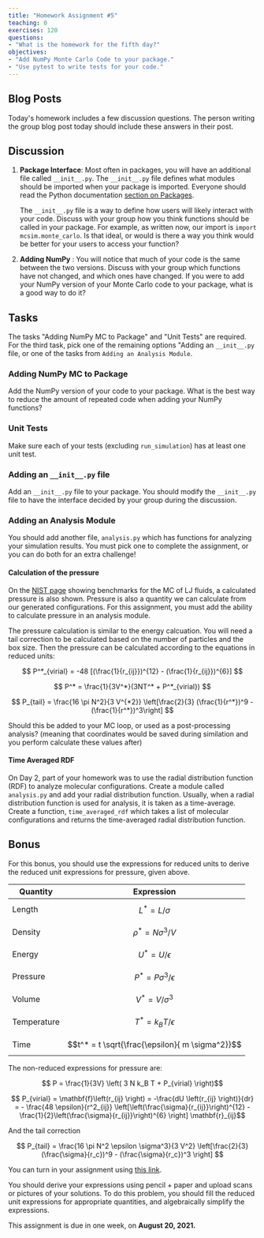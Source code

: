 ```yaml
---
title: "Homework Assignment #5"
teaching: 0
exercises: 120
questions:
- "What is the homework for the fifth day?"
objectives:
- "Add NumPy Monte Carlo Code to your package."
- "Use pytest to write tests for your code."
---
```



<script type="text/javascript" async
  src="https://cdnjs.cloudflare.com/ajax/libs/mathjax/2.7.7/MathJax.js?config=TeX-MML-AM_CHTML">
</script>
  
  
## Blog Posts
Today's homework includes a few discussion questions. 
The person writing the group blog post today should include these answers in their post.

## Discussion

1. **Package Interface**: Most often in packages, you will have an additional file called `__init__.py`. 
The `__init__.py` file defines what modules should be imported when your package is imported.
Everyone should read the Python documentation [section on Packages](https://docs.python.org/3/tutorial/modules.html#packages). 

    The `__init__.py` file is a way to define how users will likely interact with your code. 
    Discuss with your group how you think functions should be called in your package.
    For example, as written now, our import is `import mcsim.monte_carlo`. 
    Is that ideal, or would is there a way you think would be better for your users to access your function?

1. **Adding NumPy** : You will notice that much of your code is the same between the two versions.
    Discuss with your group which functions have not changed, and which ones have changed.
    If you were to add your NumPy version of your Monte Carlo code to your package, what is a good way to do it? 

## Tasks

The tasks "Adding NumPy MC to Package" and "Unit Tests" are required. 
For the third task, pick one of the remaining options "Adding an `__init__.py` file, or one of the tasks 
from `Adding an Analysis Module`.

### Adding NumPy MC to Package

Add the NumPy version of your code to your package. 
What is the best way to reduce the amount of repeated code when adding your NumPy functions?

### Unit Tests
Make sure each of your tests (excluding `run_simulation`) has at least one unit test.

### Adding an `__init__.py` file
Add an `__init__.py` file to your package. 
You should modify the `__init__.py` file to have the interface decided by your group during the discussion.


### Adding an Analysis Module

You should add another file, `analysis.py` which has functions for analyzing your simulation results.
You must pick one to complete the assignment, or you can do both for an extra challenge!

#### Calculation of the pressure

On the [NIST page](https://mmlapps.nist.gov/srs/LJ_PURE/mc.htm) showing benchmarks for the MC of LJ fluids, 
a calculated pressure is also shown. 
Pressure is also a quantity we can calculate from our generated configurations.
For this assignment, you must add the ability to calculate pressure in an analysis module.

The pressure calculation is similar to the energy calcuation.
You will need a tail correction to be calculated based on the number of particles and the box size.
Then the pressure can be calculated according to the equations in reduced units:

$$ P^*_{virial} = -48 [(\frac{1}{r_{ij}})^{12} - (\frac{1}{r_{ij}})^{6}] $$

$$ 
P^* = \frac{1}{3V^*}(3NT^* + P^*_{virial}) 
$$



$$
P_{tail} = \frac{16 \pi N^2}{3 V^{*2}} \left[\frac{2}{3} (\frac{1}{r^*})^9 - (\frac{1}{r^*})^3\right] 
$$

Should this be added to your MC loop, or used as a post-processing analysis? (meaning that coordinates would be saved during similation and you perform calculate these values after)


#### Time Averaged RDF
On Day 2, part of your homework was to use the radial distribution function (RDF) to analyze molecular configurations.
Create a module called `analysis.py` and add your radial distribution function.
Usually, when a radial distribution function is used for analysis, it is taken as a time-average.
Create a function, `time_averaged_rdf` which takes a list of molecular configurations and returns the time-averaged radial distribution function.

## Bonus

For this bonus, you should use the expressions for reduced units to derive the reduced unit expressions for pressure, given above.

Quantity    | Expression
------------|------------
Length      | $$L^*=L / \sigma$$
Density     | $$\rho^* = N \sigma^3 / V$$
Energy      | $$U^* = U / \epsilon$$
Pressure    | $$P^* = P \sigma^3 / \epsilon$$
Volume      | $$V^* = V / \sigma^3 $$
Temperature | $$T^* = k_{B} T / \epsilon $$
Time        | $$t^* = t \sqrt{\frac{\epsilon}{ m \sigma^2}}$$

The non-reduced expressions for pressure are:

$$ P = \frac{1}{3V} \left( 3 N k_B T + P_{virial} \right)$$

$$ P_{virial} = \mathbf{f}\left(r_{ij} \right) = -\frac{dU \left(r_{ij} \right)}{dr} = - \frac{48 \epsilon}{r^2_{ij}} \left[\left(\frac{\sigma}{r_{ij}}\right)^{12} -\frac{1}{2}\left(\frac{\sigma}{r_{ij}}\right)^{6} \right] \mathbf{r}_{ij}$$

And the tail correction

$$
P_{tail} = \frac{16 \pi N^2 \epsilon \sigma^3}{3 V^2} 
\left[\frac{2}{3} (\frac{\sigma}{r_c})^9 - (\frac{\sigma}{r_c})^3 \right]
$$

You can turn in your assignment using [this link](https://classroom.github.com/a/GadiK1os).

You should derive your expressions using pencil + paper and upload scans or pictures of your solutions.
To do this problem, you should fill the reduced unit expressions for appropriate quantities, and algebraically simplify the expressions.

This assignment is due in one week, on **August 20, 2021.**

